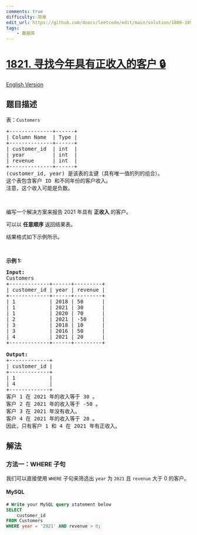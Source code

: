 ```yaml
---
comments: true
difficulty: 简单
edit_url: https://github.com/doocs/leetcode/edit/main/solution/1800-1899/1821.Find%20Customers%20With%20Positive%20Revenue%20this%20Year/README.md
tags:
    - 数据库
---
```


<!-- problem:start -->

# [1821. 寻找今年具有正收入的客户 🔒](https://leetcode.cn/problems/find-customers-with-positive-revenue-this-year)

[English Version](/solution/1800-1899/1821.Find%20Customers%20With%20Positive%20Revenue%20this%20Year/README_EN.md)

## 题目描述

<!-- description:start -->

<p>表：<code>Customers</code></p>

<pre>
+--------------+------+
| Column Name  | Type |
+--------------+------+
| customer_id  | int  |
| year         | int  |
| revenue      | int  |
+--------------+------+
(customer_id, year) 是该表的主键（具有唯一值的列的组合）。
这个表包含客户 ID 和不同年份的客户收入。
注意，这个收入可能是负数。
</pre>

<p>&nbsp;</p>

<p>编写一个解决方案来报告 2021 年具有 <strong>正收入</strong> 的客户。</p>

<p>可以以&nbsp;<strong>任意顺序</strong> 返回结果表。</p>

<p>结果格式如下示例所示。</p>

<p>&nbsp;</p>

<p><strong>示例 1:</strong></p>

<pre>
<strong>Input:</strong>
Customers
+-------------+------+---------+
| customer_id | year | revenue |
+-------------+------+---------+
| 1           | 2018 | 50      |
| 1           | 2021 | 30      |
| 1           | 2020 | 70      |
| 2           | 2021 | -50     |
| 3           | 2018 | 10      |
| 3           | 2016 | 50      |
| 4           | 2021 | 20      |
+-------------+------+---------+

<strong>Output:</strong>
+-------------+
| customer_id |
+-------------+
| 1           |
| 4           |
+-------------+
客户 1 在 2021 年的收入等于 30 。
客户 2 在 2021 年的收入等于 -50 。
客户 3 在 2021 年没有收入。
客户 4 在 2021 年的收入等于 20 。
因此，只有客户 1 和 4 在 2021 年有正收入。</pre>

<!-- description:end -->

## 解法

<!-- solution:start -->

### 方法一：WHERE 子句

我们可以直接使用 `WHERE` 子句来筛选出 `year` 为 `2021` 且 `revenue` 大于 $0$ 的客户。

<!-- tabs:start -->

#### MySQL

```sql
# Write your MySQL query statement below
SELECT
    customer_id
FROM Customers
WHERE year = '2021' AND revenue > 0;
```

<!-- tabs:end -->

<!-- solution:end -->

<!-- problem:end -->

